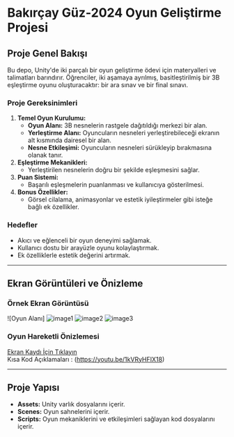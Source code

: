 
# Bakırçay Güz-2024 Oyun Geliştirme Projesi  

## Proje Genel Bakışı  
Bu depo, Unity'de iki parçalı bir oyun geliştirme ödevi için materyalleri ve talimatları barındırır. Öğrenciler, iki aşamaya ayrılmış, basitleştirilmiş bir 3B eşleştirme oyunu oluşturacaktır: bir ara sınav ve bir final sınavı.  

### Proje Gereksinimleri  
1. **Temel Oyun Kurulumu:**  
   - **Oyun Alanı:** 3B nesnelerin rastgele dağıtıldığı merkezi bir alan.  
   - **Yerleştirme Alanı:** Oyuncuların nesneleri yerleştirebileceği ekranın alt kısmında dairesel bir alan.  
   - **Nesne Etkileşimi:** Oyuncuların nesneleri sürükleyip bırakmasına olanak tanır.  
2. **Eşleştirme Mekanikleri:**  
   - Yerleştirilen nesnelerin doğru bir şekilde eşleşmesini sağlar.  
3. **Puan Sistemi:**  
   - Başarılı eşleşmelerin puanlanması ve kullanıcıya gösterilmesi.  
4. **Bonus Özellikler:**  
   - Görsel cilalama, animasyonlar ve estetik iyileştirmeler gibi isteğe bağlı ek özellikler.  

### Hedefler  
- Akıcı ve eğlenceli bir oyun deneyimi sağlamak.  
- Kullanıcı dostu bir arayüzle oyunu kolaylaştırmak.  
- Ek özelliklerle estetik değerini artırmak.  

---

## Ekran Görüntüleri ve Önizleme  

### Örnek Ekran Görüntüsü  
![Oyun Alanı] ![image1](https://github.com/user-attachments/assets/7fe80925-d425-43f1-ab6f-30ea3fee3b19)
![image2](https://github.com/user-attachments/assets/8af82a1b-113b-4baf-a329-89b647bda2e6)
![image3](https://github.com/user-attachments/assets/9703dac0-2e1e-46e8-ac7b-3cadb1fbccef)



### Oyun Hareketli Önizlemesi  
[Ekran Kaydı İçin Tıklayın](https://youtu.be/Dpo7IsEOjOw)  
Kısa Kod Açıklamaları : (https://youtu.be/1kVRyHFIX18)

---

## Proje Yapısı  
- **Assets:** Unity varlık dosyalarını içerir.  
- **Scenes:** Oyun sahnelerini içerir.  
- **Scripts:** Oyun mekaniklerini ve etkileşimleri sağlayan kod dosyalarını içerir.  




